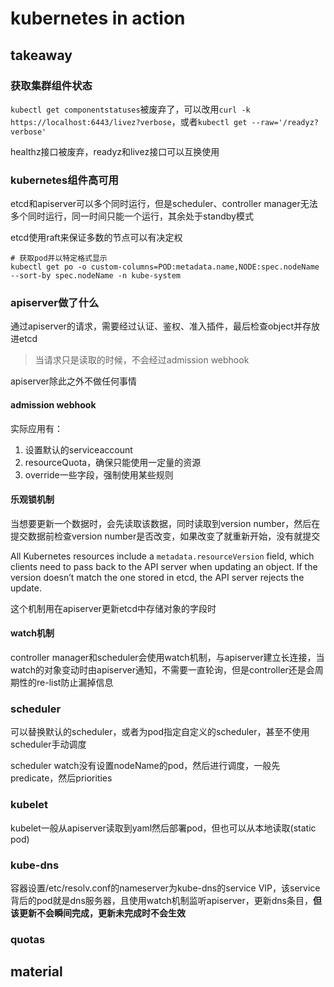 # kubernetes in action

## takeaway

### 获取集群组件状态

`kubectl get componentstatuses`被废弃了，可以改用`curl -k https://localhost:6443/livez?verbose`，或者`kubectl get --raw='/readyz?verbose'`

healthz接口被废弃，readyz和livez接口可以互换使用

### kubernetes组件高可用

etcd和apiserver可以多个同时运行，但是scheduler、controller manager无法多个同时运行，同一时间只能一个运行，其余处于standby模式

etcd使用raft来保证多数的节点可以有决定权

```shell
# 获取pod并以特定格式显示
kubectl get po -o custom-columns=POD:metadata.name,NODE:spec.nodeName --sort-by spec.nodeName -n kube-system
```

### apiserver做了什么

通过apiserver的请求，需要经过认证、鉴权、准入插件，最后检查object并存放进etcd

>当请求只是读取的时候，不会经过admission webhook

apiserver除此之外不做任何事情

#### admission webhook 

实际应用有：
1. 设置默认的serviceaccount
2. resourceQuota，确保只能使用一定量的资源
3. override一些字段，强制使用某些规则

#### 乐观锁机制

当想要更新一个数据时，会先读取该数据，同时读取到version number，然后在提交数据前检查version number是否改变，如果改变了就重新开始，没有就提交

All Kubernetes resources include a `metadata.resourceVersion` field, which clients need to pass back to the API server when updating an object. If the version doesn’t
match the one stored in etcd, the API server rejects the update.

这个机制用在apiserver更新etcd中存储对象的字段时

#### watch机制

controller manager和scheduler会使用watch机制，与apiserver建立长连接，当watch的对象变动时由apiserver通知，不需要一直轮询，但是controller还是会周期性的re-list防止漏掉信息

### scheduler

可以替换默认的scheduler，或者为pod指定自定义的scheduler，甚至不使用scheduler手动调度

scheduler watch没有设置nodeName的pod，然后进行调度，一般先predicate，然后priorities

### kubelet

kubelet一般从apiserver读取到yaml然后部署pod，但也可以从本地读取(static pod)

### kube-dns

容器设置/etc/resolv.conf的nameserver为kube-dns的service VIP，该service背后的pod就是dns服务器，且使用watch机制监听apiserver，更新dns条目，**但该更新不会瞬间完成，更新未完成时不会生效**

### quotas

## material